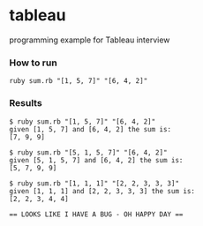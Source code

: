 # tableau
programming example for Tableau interview

### How to run

    ruby sum.rb "[1, 5, 7]" "[6, 4, 2]"

### Results

    $ ruby sum.rb "[1, 5, 7]" "[6, 4, 2]"
    given [1, 5, 7] and [6, 4, 2] the sum is: 
    [7, 9, 9]
    
    $ ruby sum.rb "[5, 1, 5, 7]" "[6, 4, 2]"
    given [5, 1, 5, 7] and [6, 4, 2] the sum is: 
    [5, 7, 9, 9]

    $ ruby sum.rb "[1, 1, 1]" "[2, 2, 3, 3, 3]"
    given [1, 1, 1] and [2, 2, 3, 3, 3] the sum is: 
    [2, 2, 3, 4, 4]
    
    == LOOKS LIKE I HAVE A BUG - OH HAPPY DAY ==
